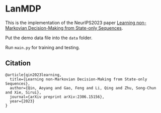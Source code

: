 # LanMDP

This is the implementation of the NeurIPS2023 paper [Learning non-Markovian Decision-Making from State-only Sequences](https://arxiv.org/pdf/2306.15156.pdf).

Put the demo data file into the `data` folder.

Run `main.py` for training and testing.

## Citation
```
@article{qin2023learning,
  title={Learning non-Markovian Decision-Making from State-only Sequences},
  author={Qin, Aoyang and Gao, Feng and Li, Qing and Zhu, Song-Chun and Xie, Sirui},
  journal={arXiv preprint arXiv:2306.15156},
  year={2023}
}
```
